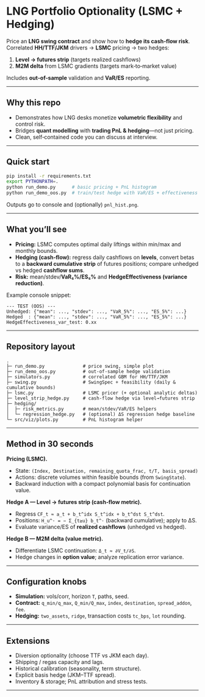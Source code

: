 # LNG Portfolio Optionality (LSMC + Hedging)

Price an **LNG swing contract** and show how to **hedge its cash‑flow risk**.
Correlated **HH/TTF/JKM** drivers → **LSMC** pricing → two hedges:

1. **Level → futures strip** (targets realized cashflows)
2. **M2M delta** from LSMC gradients (targets mark‑to‑market value)

Includes **out‑of‑sample** validation and **VaR/ES** reporting.

---

## Why this repo

* Demonstrates how LNG desks monetize **volumetric flexibility** and control risk.
* Bridges **quant modelling** with **trading PnL & hedging**—not just pricing.
* Clean, self‑contained code you can discuss at interview.

---

## Quick start

```bash
pip install -r requirements.txt
export PYTHONPATH=.
python run_demo.py      # basic pricing + PnL histogram
python run_demo_oos.py  # train/test hedge with VaR/ES + effectiveness
```

Outputs go to console and (optionally) `pnl_hist.png`.

---

## What you’ll see

* **Pricing:** LSMC computes optimal daily liftings within min/max and monthly bounds.
* **Hedging (cash‑flow):** regress daily cashflows on **levels**, convert betas to a **backward cumulative strip** of futures positions; compare unhedged vs hedged **cashflow sums**.
* **Risk:** mean/stdev/**VaR₅%/ES₅%** and **HedgeEffectiveness (variance reduction)**.

Example console snippet:

```text
--- TEST (OOS) ---
Unhedged: {"mean": ..., "stdev": ..., "VaR_5%": ..., "ES_5%": ...}
Hedged  : {"mean": ..., "stdev": ..., "VaR_5%": ..., "ES_5%": ...}
HedgeEffectiveness_var_test: 0.xx
```

---

## Repository layout

```
.
├─ run_demo.py              # price swing, simple plot
├─ run_demo_oos.py          # out‑of‑sample hedge validation
├─ simulators.py            # correlated GBM for HH/TTF/JKM
├─ swing.py                 # SwingSpec + feasibility (daily & cumulative bounds)
├─ lsmc.py                  # LSMC pricer (+ optional analytic deltas)
├─ level_strip_hedge.py     # cash‑flow hedge via level→futures strip
├─ hedging/
│  ├─ risk_metrics.py       # mean/stdev/VaR/ES helpers
│  └─ regression_hedge.py   # (optional) ΔS regression hedge baseline
└─ src/viz/plots.py         # PnL histogram helper
```

---

## Method in 30 seconds

**Pricing (LSMC).**

* State: `(Index, Destination, remaining_quota_frac, t/T, basis_spread)`
* Actions: discrete volumes within feasible bounds (from `SwingState`).
* Backward induction with a compact polynomial basis for continuation value.

**Hedge A — Level → futures strip (cash‑flow metric).**

* Regress `CF_t ≈ a_t + b_t^idx S_t^idx + b_t^dst S_t^dst`.
* Positions: `H_u^· = − Σ_{t≥u} b_t^·` (backward cumulative); apply to ΔS.
* Evaluate variance/ES of **realized cashflows** (unhedged vs hedged).

**Hedge B — M2M delta (value metric).**

* Differentiate LSMC continuation: `Δ_t ≈ ∂V_t/∂S`.
* Hedge changes in **option value**; analyze replication error variance.

---

## Configuration knobs

* **Simulation:** vols/corr, horizon `T`, paths, seed.
* **Contract:** `q_min/q_max`, `Q_min/Q_max`, `index`, `destination`, `spread_addon`, `fee`.
* **Hedging:** `two_assets`, `ridge`, transaction costs `tc_bps`, `lot` rounding.

---

## Extensions

* Diversion optionality (choose TTF vs JKM each day).
* Shipping / regas capacity and lags.
* Historical calibration (seasonality, term structure).
* Explicit basis hedge (JKM–TTF spread).
* Inventory & storage; PnL attribution and stress tests.

---

